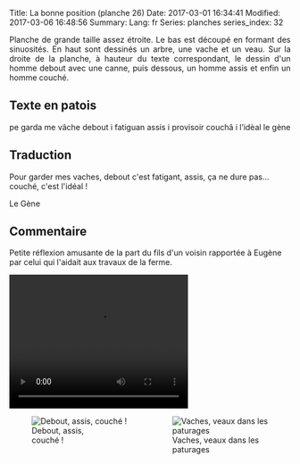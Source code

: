 Title: La bonne position (planche 26)
Date: 2017-03-01 16:34:41
Modified: 2017-03-06 16:48:56
Summary: 
Lang: fr
Series: planches
series_index: 32


<p style="text-align:justify;">Planche de grande taille assez
étroite. Le bas est découpé en formant des sinuosités. En haut sont
dessinés un arbre, une vache et un veau. Sur la droite de la planche,
à hauteur du texte correspondant, le dessin d'un homme debout avec une
canne, puis dessous, un homme assis et enfin un homme couché.</p>

<figure class="image-block" style="float: right;">
  <img alt="" src="{static}/images/planche_26.png">
  <figcaption style="max-width: 191px"></figcaption>
</figure>

## Texte en patois

pe garda me vâche debout i fatiguan assis i provisoir couchâ i l’idèal
le gène

## Traduction

Pour garder mes vaches, debout c'est fatigant, assis, ça ne dure pas…
couché, c'est l'idéal !

Le Gène

## Commentaire

Petite réflexion amusante de la part du fils d'un voisin rapportée à
Eugène par celui qui l'aidait aux travaux de la ferme.


<video width="320" height="240" controls>
  <source src="https://d1njpgd0ygatdn.cloudfront.net/video_26.mp4" type="video/mp4">
</video>

<div style="display: table; clear: both;"></div>

<div>
<div style="float: left; width: 50%;">
<figure class="image-block" style="float: left;">
  <img alt="Debout, assis, couché !" src="{static}/images/planche_26_detail_dessins_gauche.png">
  <figcaption style="max-width: 153px">Debout, assis, couché !</figcaption>
</figure>
</div>

<div style="float: left; width: 50%;">
<figure class="image-block" style="float: right;">
  <img alt="Vaches, veaux dans les paturages" src="{static}/images/planche_26_dessin_haut.png">
  <figcaption style="max-width: 320px">Vaches, veaux dans les paturages</figcaption>
</figure>
</div>
</div>
